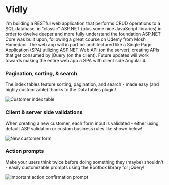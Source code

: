# Vidly
I'm building a RESTful web application that performs CRUD operations to a SQL database, 
in "classic" ASP.NET (plus some nice JavaScript libraries) in order to dwelve deeper and more fully understand 
the foundation ASP.NET Core was built upon, following a great course on Udemy from Mosh Hamedani. The web app will in part be architectured like a Single Page Application (SPA) utilizing ASP.NET Web API (on the server), creating APIs that get consumed by jQuery (on the client). Future updates will work towards making the entire web app a SPA with client side Angular 4.



### Pagination, sorting, & search
The index tables feature sorting, pagination, and search - 
made easy (and highly customizable) thanks to the DataTables plugin!

![Customer index table](https://s13.postimg.org/a3nuhovon/vidly1.png)

### Client & server side validations
When creating a new customer, each form input is validated - 
either using default ASP validation or custom business rules like shown below!

![New customer form](https://s21.postimg.org/6ie4z5b6v/vidly2.png)

### Action prompts
Make your users think twice before doing something they (maybe) shouldn't - 
easily customizable prompts using the Bootbox library for jQuery!

![Important action confirmation prompt](https://s9.postimg.org/n049d0een/vidly3.png)
